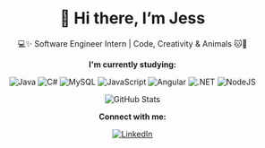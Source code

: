 # <div align="center">👋 Hi there, I’m Jess</div>
<div align="center"> 💻✨ Software Engineer Intern | Code, Creativity & Animals 🐱🐾 </div>


**<div align="center">I'm currently studying:</div>**

<div align="center">

![Java](https://img.shields.io/badge/java-557?style=for-the-badge&logo=openjdk&logoColor=fff)
![C#](https://img.shields.io/badge/C%23-557?style=for-the-badge&logo=c-sharp&logoColor=fff)
![MySQL](https://img.shields.io/badge/MySQL-557?style=for-the-badge&logo=mysql&logoColor=white)
![JavaScript](https://img.shields.io/badge/JavaScript-557?style=for-the-badge&logo=javascript&logoColor=fff)
![Angular](https://img.shields.io/badge/Angular-557?style=for-the-badge&logo=react&logoColor=fff)
![.NET](https://img.shields.io/badge/.NET-557?style=for-the-badge&logo=.net&logoColor=fff)
![NodeJS](https://img.shields.io/badge/node.js-557?style=for-the-badge&logo=node.js&logoColor=white)
</div>

<div align="center">

![GitHub Stats](https://github-readme-stats.vercel.app/api?username=jesschuck&theme=transparent&bg_color=557&border_color=000&show_icons=true&icon_color=ffu&title_color=fff&text_color=FFF)

</div>

**<div align="center"> Connect with me:</div>**

<div align="center"> 
 
[![LinkedIn](https://img.shields.io/badge/LinkedIn-557?style=for-the-badge&logo=linkedin&logoColor=fff)](https://www.linkedin.com/in/j%C3%A9ssica-schuck/)

</div>






<!---
Jesschuck/Jesschuck is a ✨ special ✨ repository because its `README.md` (this file) appears on your GitHub profile.
You can click the Preview link to take a look at your changes.
--->
